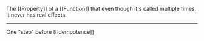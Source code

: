 The [[Property]] of a [[Function]] that even though it's called multiple times, it never has real effects.

---

One "step" before [[Idempotence]]